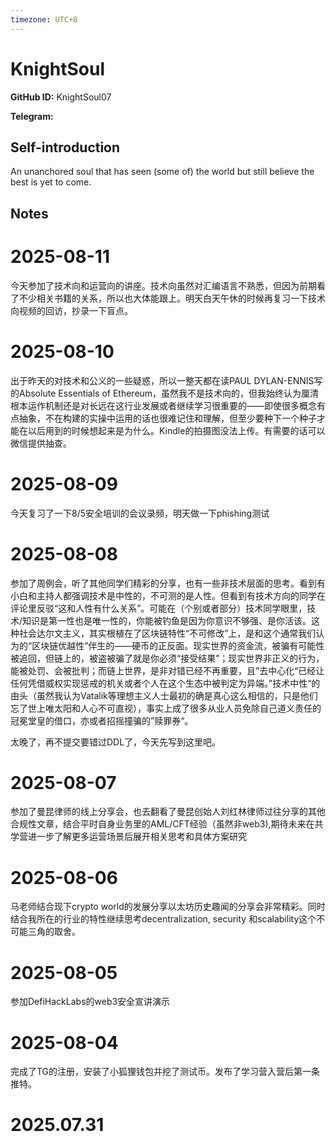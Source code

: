 ```yaml
---
timezone: UTC+8
---
```


# KnightSoul

**GitHub ID:** KnightSoul07

**Telegram:**

## Self-introduction

An unanchored soul that has seen (some of) the world but still believe the best is yet to come.

## Notes

<!-- Content_START -->
# 2025-08-11

今天参加了技术向和运营向的讲座。技术向虽然对汇编语言不熟悉，但因为前期看了不少相关书籍的关系，所以也大体能跟上。明天白天午休的时候再复习一下技术向视频的回访，抄录一下盲点。

# 2025-08-10

出于昨天的对技术和公义的一些疑惑，所以一整天都在读PAUL DYLAN-ENNIS写的Absolute Essentials of Ethereum，虽然我不是技术向的，但我始终认为厘清根本运作机制还是对长远在这行业发展或者继续学习很重要的——即使很多概念有点抽象，不在构建的实操中运用的话也很难记住和理解，但至少要种下一个种子才能在以后用到的时候想起来是为什么。Kindle的拍摄图没法上传。有需要的话可以微信提供抽查。

# 2025-08-09

今天复习了一下8/5安全培训的会议录频，明天做一下phishing测试

# 2025-08-08

参加了周例会，听了其他同学们精彩的分享，也有一些非技术层面的思考。看到有小白和主持人都强调技术是中性的，不可测的是人性。但看到有技术方向的同学在评论里反驳“这和人性有什么关系”。可能在（个别或者部分）技术同学眼里，技术/知识是第一性也是唯一性的，你能被钓鱼是因为你意识不够强、是你活该。这种社会达尔文主义，其实根植在了区块链特性“不可修改”上，是和这个通常我们认为的“区块链优越性”伴生的——硬币的正反面。现实世界的资金流，被骗有可能性被追回，但链上的，被盗被骗了就是你必须“接受结果”；现实世界非正义的行为，能被处罚、会被批判；而链上世界，是非对错已经不再重要，且”去中心化“已经让任何凭借威权实现惩戒的机关或者个人在这个生态中被判定为异端。”技术中性“的由头（虽然我认为Vatalik等理想主义人士最初的确是真心这么相信的，只是他们忘了世上唯太阳和人心不可直视），事实上成了很多从业人员免除自己道义责任的冠冕堂皇的借口，亦或者招摇撞骗的”赎罪券“。

太晚了，再不提交要错过DDL了，今天先写到这里吧。

# 2025-08-07

参加了曼昆律师的线上分享会，也去翻看了曼昆创始人刘红林律师过往分享的其他合规性文章，结合平时自身业务里的AML/CFT经验（虽然非web3),期待未来在共学营进一步了解更多运营场景后展开相关思考和具体方案研究

# 2025-08-06

马老师结合现下crypto world的发展分享以太坊历史趣闻的分享会非常精彩。同时结合我所在的行业的特性继续思考decentralization, security 和scalability这个不可能三角的取舍。

# 2025-08-05

参加DefiHackLabs的web3安全宣讲演示

# 2025-08-04

完成了TG的注册，安装了小狐狸钱包并挖了测试币。发布了学习营入营后第一条推特。


# 2025.07.31


<!-- Content_END -->
